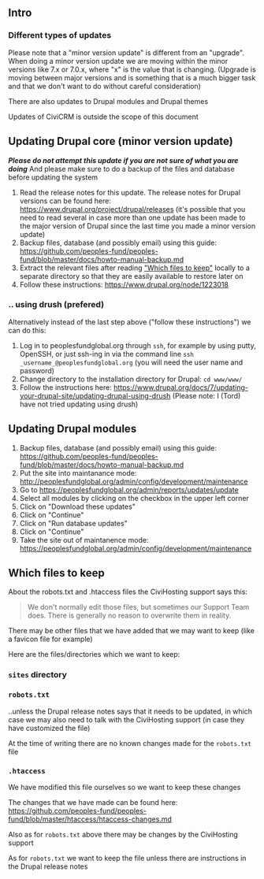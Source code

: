 
## Intro

### Different types of updates
Please note that a "minor version update" is different from an "upgrade". When doing a minor version update we are moving within the minor versions like 7.x or 7.0.x, where "x" is the value that is changing. (Upgrade is moving between major versions and is something that is a much bigger task and that we don't want to do without careful consideration)

There are also updates to Drupal modules and Drupal themes

Updates of CiviCRM is outside the scope of this document


## Updating Drupal core (minor version update)


***Please do not attempt this update if you are not sure of what you are doing*** And please make sure to do a backup of the files and database before updating the system

1. Read the release notes for this update. The release notes for Drupal versions can be found here: https://www.drupal.org/project/drupal/releases (it's possible that you need to read several in case more than one update has been made to the major version of Drupal since the last time you made a minor version update)
2. Backup files, database (and possibly email) using this guide: https://github.com/peoples-fund/peoples-fund/blob/master/docs/howto-manual-backup.md
3. Extract the relevant files after reading ["Which files to keep"](#which-files-to-keep) locally to a separate directory so that they are easily available to restore later on
4. Follow these instructions: https://www.drupal.org/node/1223018

### .. using drush (prefered)

Alternatively instead of the last step above ("follow these instructions") we can do this:

1. Log in to peoplesfundglobal.org through `ssh`, for example by using putty, OpenSSH, or just ssh-ing in via the command line `ssh _username_@peoplesfundglobal.org` (you will need the user name and password)
2. Change directory to the installation directory for Drupal: `cd www/www/`
3. Follow the instructions here: https://www.drupal.org/docs/7/updating-your-drupal-site/updating-drupal-using-drush (Please note: I (Tord) have not tried updating using drush)


## Updating Drupal modules

1. Backup files, database (and possibly email) using this guide: https://github.com/peoples-fund/peoples-fund/blob/master/docs/howto-manual-backup.md
2. Put the site into maintanance mode: http://peoplesfundglobal.org/admin/config/development/maintenance
3. Go to https://peoplesfundglobal.org/admin/reports/updates/update
4. Select all modules by clicking on the checkbox in the upper left corner
5. Click on "Download these updates"
6. Click on "Continue"
7. Click on "Run database updates"
8. Click on "Continue"
9. Take the site out of maintanence mode: https://peoplesfundglobal.org/admin/config/development/maintenance


## Which files to keep

About the robots.txt and .htaccess files the CiviHosting support says this:
> We don't normally edit those files, but sometimes our Support Team does. There is
generally no reason to overwrite them in reality.

There may be other files that we have added that we may want to keep (like a favicon file for example)

Here are the files/directories which we want to keep:

### `sites` directory

### `robots.txt`

..unless the Drupal release notes says that it needs to be updated, in which case we may also need to talk with the CiviHosting support (in case they have customized the file)

At the time of writing there are no known changes made for the `robots.txt` file

### `.htaccess`
We have modified this file ourselves so we want to keep these changes

The changes that we have made can be found here:
https://github.com/peoples-fund/peoples-fund/blob/master/htaccess/htaccess-changes.md

Also as for `robots.txt` above there may be changes by the CiviHosting support

As for `robots.txt` we want to keep the file unless there are instructions in the Drupal release notes
